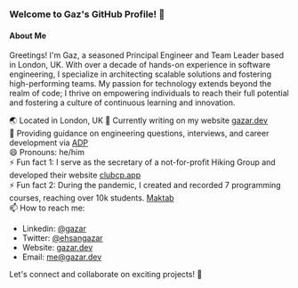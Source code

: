 ### Welcome to Gaz's GitHub Profile! 👋

#### About Me
Greetings! I'm Gaz, a seasoned Principal Engineer and Team Leader based in London, UK. With over a decade of hands-on experience in software engineering, I specialize in architecting scalable solutions and fostering high-performing teams. My passion for technology extends beyond the realm of code; I thrive on empowering individuals to reach their full potential and fostering a culture of continuous learning and innovation.

🌏 Located in London, UK
🔭 Currently writing on my website [gazar.dev](https://gazar.dev) <br />
💬 Providing guidance on engineering questions, interviews, and career development via [ADP](https://adplist.org/mentors/ehsan-gazar) <br />
😄 Pronouns: he/him <br />
⚡ Fun fact 1: I serve as the secretary of a not-for-profit Hiking Group and developed their website [clubcp.app](https://clubcp.app) <br />
⚡ Fun fact 2: During the pandemic, I created and recorded 7 programming courses, reaching over 10k students. [Maktab](https://maktabkhooneh.org/teacher/ehsan-gazar/) <br />
📫 How to reach me: <br />
   - Linkedin: [@gazar](https://www.linkedin.com/in/gazar/)
   - Twitter: [@ehsangazar](https://twitter.com/ehsangazar)
   - Website: [gazar.dev](https://gazar.dev/)
   - Email: me@gazar.dev

Let's connect and collaborate on exciting projects! 🚀
